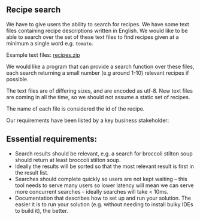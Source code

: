 ## Recipe search

We have to give users the ability to search for recipes. We have some text files containing recipe descriptions written in English. We would like to be able to search over the set of these text files to find recipes given at a minimum a single word e.g. `tomato`.

Example text files: [recipes.zip](https://media.riverford.co.uk/downloads/hiring/sse/recipes.zip)

We would like a program that can provide a search function over these files, each search returning a small number (e.g around 1-10) relevant recipes if possible.

The text files are of differing sizes, and are encoded as utf-8. New text files are coming in all the time, so we should not assume a static set of recipes.

The name of each file is considered the id of the recipe.

Our requirements have been listed by a key business stakeholder:

## Essential requirements:

-	Search results should be relevant, e.g. a search for broccoli stilton soup should return at least broccoli stilton soup.
-	Ideally the results will be sorted so that the most relevant result is first in the result list.
-	Searches should complete quickly so users are not kept waiting – this tool needs to serve many users so lower latency will mean we can serve more concurrent searches - ideally searches will take < 10ms.
-	Documentation that describes how to set up and run your solution. The easier it is to run your solution (e.g. without needing to install bulky IDEs to build it), the better.
